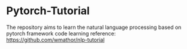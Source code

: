 # Pytorch-Tutorial
 The repository aims to learn the natural language processing based on pytorch framework
code learning reference: https://github.com/wmathor/nlp-tutorial
